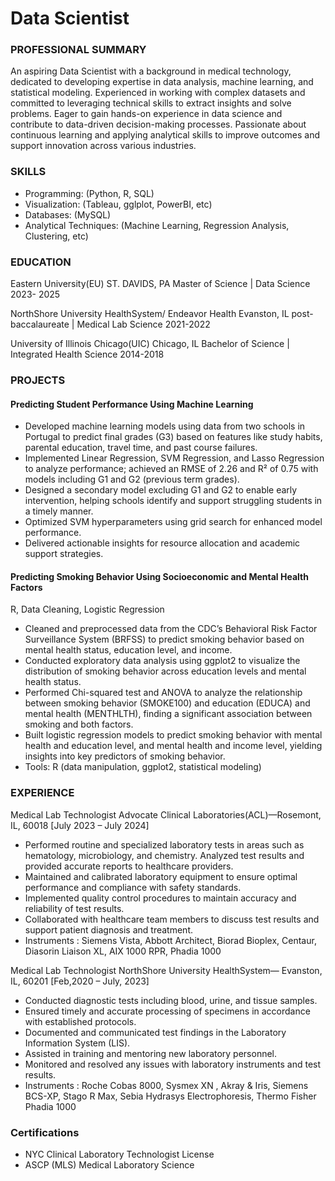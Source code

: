 # Data Scientist 

### PROFESSIONAL SUMMARY			
An aspiring Data Scientist with a background in medical technology, dedicated to developing expertise in data analysis, machine learning, and statistical modeling. Experienced in working with complex datasets and committed to leveraging technical skills to extract insights and solve problems. Eager to gain hands-on experience in data science and contribute to data-driven decision-making processes. Passionate about continuous learning and applying analytical skills to improve outcomes and support innovation across various industries.

### SKILLS				
* Programming:  (Python, R, SQL)
* Visualization:  (Tableau, gglplot, PowerBI, etc)
* Databases:  (MySQL)
* Analytical Techniques:  (Machine Learning, Regression Analysis, Clustering, etc)

### EDUCATION			
Eastern University(EU)	                                                  ST. DAVIDS, PA
Master of Science | Data Science    	                                       2023- 2025

NorthShore University HealthSystem/ Endeavor Health                         Evanston, IL
post-baccalaureate | Medical Lab Science                                    2021-2022

University of Illinois Chicago(UIC)		                                        	Chicago, IL
Bachelor of Science | Integrated Health Science	                              2014-2018


### PROJECTS			
#### Predicting Student Performance Using Machine Learning
  * Developed machine learning models using data from two schools in Portugal to predict final grades (G3) based on features like study habits, parental education, travel time, and past course failures.
  * Implemented Linear Regression, SVM Regression, and Lasso Regression to analyze performance; achieved an RMSE of 2.26 and R² of 0.75 with models including G1 and G2 (previous term grades).
  * Designed a secondary model excluding G1 and G2 to enable early intervention, helping schools identify and support struggling students in a timely manner.
  * Optimized SVM hyperparameters using grid search for enhanced model performance.
  * Delivered actionable insights for resource allocation and academic support strategies.
    
#### Predicting Smoking Behavior Using Socioeconomic and Mental Health Factors
R, Data Cleaning, Logistic Regression
  * Cleaned and preprocessed data from the CDC’s Behavioral Risk Factor Surveillance System (BRFSS) to predict smoking behavior based on mental health status, education level, and income.
  * Conducted exploratory data analysis using ggplot2 to visualize the distribution of smoking behavior across education levels and mental health status.
  * Performed Chi-squared test and ANOVA to analyze the relationship between smoking behavior (SMOKE100) and education (EDUCA) and mental health (MENTHLTH), finding a significant association between smoking and both factors.
  * Built logistic regression models to predict smoking behavior with mental health and education level, and mental health and income level, yielding insights into key predictors of smoking behavior.
  * Tools: R (data manipulation, ggplot2, statistical modeling)

### EXPERIENCE			
Medical Lab Technologist
Advocate Clinical Laboratories(ACL)—Rosemont, IL, 60018
[July 2023 – July 2024]
  * Performed routine and specialized laboratory tests in areas such as hematology, microbiology, and chemistry.
Analyzed test results and provided accurate reports to healthcare providers.
 * Maintained and calibrated laboratory equipment to ensure optimal performance and compliance with safety standards.
 * Implemented quality control procedures to maintain accuracy and reliability of test results.
 * Collaborated with healthcare team members to discuss test results and support patient diagnosis and treatment.
 * Instruments : Siemens Vista, Abbott Architect, Biorad Bioplex, Centaur, Diasorin Liaison XL,   AIX 1000 RPR, Phadia 1000 

Medical Lab Technologist
NorthShore University HealthSystem— Evanston, IL, 60201
[Feb,2020 – July, 2023]
 * Conducted diagnostic tests including blood, urine, and tissue samples.
 * Ensured timely and accurate processing of specimens in accordance with established protocols.
 * Documented and communicated test findings in the Laboratory Information System (LIS).
 * Assisted in training and mentoring new laboratory personnel.
 * Monitored and resolved any issues with laboratory instruments and test results.
 * Instruments : Roche Cobas 8000, Sysmex XN , Akray & Iris, Siemens BCS-XP, Stago R Max, Sebia Hydrasys Electrophoresis, Thermo Fisher Phadia 1000

### Certifications
 * NYC Clinical Laboratory Technologist License
 * ASCP (MLS) Medical Laboratory Science       
